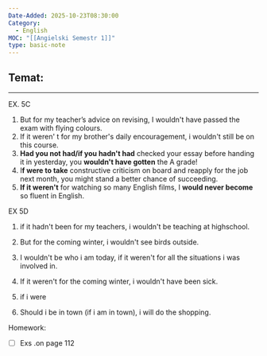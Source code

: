 ```yaml
---
Date-Added: 2025-10-23T08:30:00
Category:
  - English
MOC: "[[Angielski Semestr 1]]"
type: basic-note
---
```

## Temat: 
- - -
EX. 5C
1. But for my teacher’s advice on revising, I wouldn't have passed the exam  with flying colours.
2. If it weren' t for my brother's daily encouragement, i wouldn't still be on this course.
3. **Had you not had/if you hadn't had** checked your essay before handing it in yesterday, you **wouldn't have gotten** the A grade!
4. I**f were to take** constructive criticism on board and reapply for the job next month, you might stand a better chance of succeeding.
5. **If it weren't** for watching so many English films, I **would never become** so fluent in English.

EX 5D

1. if it hadn't been for my teachers, i wouldn't be teaching at highschool.
2. But for the coming winter, i wouldn't see birds outside.

3. I wouldn't be who i am today, if it weren't for all the situations i was involved in.
4. If it weren't  for the coming winter, i wouldn't have been sick.

5. if i were 
6. Should i be in town (if i am in town), i will do the shopping.

Homework:
- [ ] Exs .on page 112